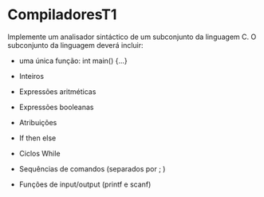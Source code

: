# CompiladoresT1

Implemente um analisador sintáctico de um subconjunto da linguagem C. O subconjunto da linguagem deverá incluir:

- uma única função: int main() {...}

- Inteiros

- Expressões aritméticas

- Expressões booleanas

- Atribuições

- If then else

- Ciclos While

- Sequências de comandos (separados por ; )

- Funções de input/output (printf e scanf)
